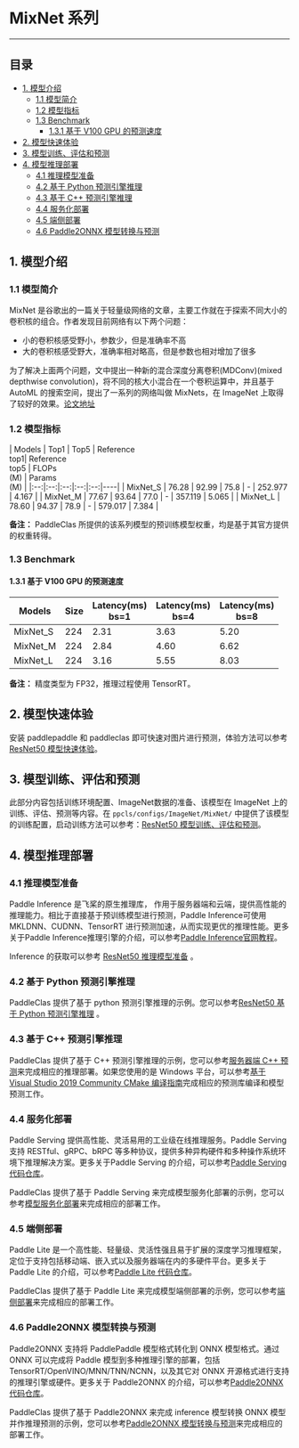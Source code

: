 # MixNet 系列
-----

## 目录

- [1. 模型介绍](#1)
    - [1.1 模型简介](#1.1)
    - [1.2 模型指标](#1.2)
    - [1.3 Benchmark](#1.3)
      - [1.3.1 基于 V100 GPU 的预测速度](#1.3.1)
- [2. 模型快速体验](#2)
- [3. 模型训练、评估和预测](#3)
- [4. 模型推理部署](#4)
  - [4.1 推理模型准备](#4.1)
  - [4.2 基于 Python 预测引擎推理](#4.2)
  - [4.3 基于 C++ 预测引擎推理](#4.3)
  - [4.4 服务化部署](#4.4)
  - [4.5 端侧部署](#4.5)
  - [4.6 Paddle2ONNX 模型转换与预测](#4.6)

<a name='1'></a>

## 1. 模型介绍

<a name='1.1'></a>

### 1.1 模型简介

MixNet 是谷歌出的一篇关于轻量级网络的文章，主要工作就在于探索不同大小的卷积核的组合。作者发现目前网络有以下两个问题：

- 小的卷积核感受野小，参数少，但是准确率不高
- 大的卷积核感受野大，准确率相对略高，但是参数也相对增加了很多

为了解决上面两个问题，文中提出一种新的混合深度分离卷积(MDConv)(mixed depthwise convolution)，将不同的核大小混合在一个卷积运算中，并且基于 AutoML 的搜索空间，提出了一系列的网络叫做 MixNets，在 ImageNet 上取得了较好的效果。[论文地址](https://arxiv.org/pdf/1907.09595.pdf)

<a name='1.2'></a>

### 1.2 模型指标

| Models | Top1 | Top5 | Reference<br>top1| Reference<br>top5 | FLOPs<br>(M) | Params<br/>(M) |
|:--:|:--:|:--:|:--:|:--:|----|
| MixNet_S | 76.28 | 92.99 | 75.8 | - | 252.977 | 4.167 |
| MixNet_M | 77.67 | 93.64 | 77.0 | - | 357.119 | 5.065 |
| MixNet_L | 78.60 | 94.37 | 78.9 | - | 579.017 | 7.384 |

**备注：** PaddleClas 所提供的该系列模型的预训练模型权重，均是基于其官方提供的权重转得。

### 1.3 Benchmark

<a name='1.3.1'></a>

#### 1.3.1 基于 V100 GPU 的预测速度

| Models      | Size | Latency(ms)<br>bs=1 | Latency(ms)<br>bs=4 | Latency(ms)<br>bs=8 |
| --------  | ----------------- | ------------------------------ | ------------------------------ | ------------------------------ |
| MixNet_S | 224       | 2.31                           | 3.63                           | 5.20                           |
| MixNet_M | 224       | 2.84                           | 4.60                           | 6.62                           |
| MixNet_L | 224       | 3.16                           | 5.55                           | 8.03                           |

**备注：** 精度类型为 FP32，推理过程使用 TensorRT。

<a name="2"></a>  

## 2. 模型快速体验

安装 paddlepaddle 和 paddleclas 即可快速对图片进行预测，体验方法可以参考[ResNet50 模型快速体验](./ResNet.md#2-模型快速体验)。

<a name="3"></a>

## 3. 模型训练、评估和预测

此部分内容包括训练环境配置、ImageNet数据的准备、该模型在 ImageNet 上的训练、评估、预测等内容。在 `ppcls/configs/ImageNet/MixNet/` 中提供了该模型的训练配置，启动训练方法可以参考：[ResNet50 模型训练、评估和预测](./ResNet.md#3-模型训练评估和预测)。

<a name="4"></a>

## 4. 模型推理部署

<a name="4.1"></a>

### 4.1 推理模型准备

Paddle Inference 是飞桨的原生推理库， 作用于服务器端和云端，提供高性能的推理能力。相比于直接基于预训练模型进行预测，Paddle Inference可使用 MKLDNN、CUDNN、TensorRT 进行预测加速，从而实现更优的推理性能。更多关于Paddle Inference推理引擎的介绍，可以参考[Paddle Inference官网教程](https://www.paddlepaddle.org.cn/documentation/docs/zh/guides/infer/inference/inference_cn.html)。

Inference 的获取可以参考 [ResNet50 推理模型准备](./ResNet.md#41-推理模型准备) 。

<a name="4.2"></a>

### 4.2 基于 Python 预测引擎推理

PaddleClas 提供了基于 python 预测引擎推理的示例。您可以参考[ResNet50 基于 Python 预测引擎推理](./ResNet.md#42-基于-python-预测引擎推理) 。

<a name="4.3"></a>

### 4.3 基于 C++ 预测引擎推理

PaddleClas 提供了基于 C++ 预测引擎推理的示例，您可以参考[服务器端 C++ 预测](../inference_deployment/cpp_deploy.md)来完成相应的推理部署。如果您使用的是 Windows 平台，可以参考[基于 Visual Studio 2019 Community CMake 编译指南](../inference_deployment/cpp_deploy_on_windows.md)完成相应的预测库编译和模型预测工作。

<a name="4.4"></a>

### 4.4 服务化部署

Paddle Serving 提供高性能、灵活易用的工业级在线推理服务。Paddle Serving 支持 RESTful、gRPC、bRPC 等多种协议，提供多种异构硬件和多种操作系统环境下推理解决方案。更多关于Paddle Serving 的介绍，可以参考[Paddle Serving 代码仓库](https://github.com/PaddlePaddle/Serving)。

PaddleClas 提供了基于 Paddle Serving 来完成模型服务化部署的示例，您可以参考[模型服务化部署](../inference_deployment/paddle_serving_deploy.md)来完成相应的部署工作。

<a name="4.5"></a>

### 4.5 端侧部署

Paddle Lite 是一个高性能、轻量级、灵活性强且易于扩展的深度学习推理框架，定位于支持包括移动端、嵌入式以及服务器端在内的多硬件平台。更多关于 Paddle Lite 的介绍，可以参考[Paddle Lite 代码仓库](https://github.com/PaddlePaddle/Paddle-Lite)。

PaddleClas 提供了基于 Paddle Lite 来完成模型端侧部署的示例，您可以参考[端侧部署](../inference_deployment/paddle_lite_deploy.md)来完成相应的部署工作。

<a name="4.6"></a>

### 4.6 Paddle2ONNX 模型转换与预测

Paddle2ONNX 支持将 PaddlePaddle 模型格式转化到 ONNX 模型格式。通过 ONNX 可以完成将 Paddle 模型到多种推理引擎的部署，包括TensorRT/OpenVINO/MNN/TNN/NCNN，以及其它对 ONNX 开源格式进行支持的推理引擎或硬件。更多关于 Paddle2ONNX 的介绍，可以参考[Paddle2ONNX 代码仓库](https://github.com/PaddlePaddle/Paddle2ONNX)。

PaddleClas 提供了基于 Paddle2ONNX 来完成 inference 模型转换 ONNX 模型并作推理预测的示例，您可以参考[Paddle2ONNX 模型转换与预测](../../../deploy/paddle2onnx/readme.md)来完成相应的部署工作。
